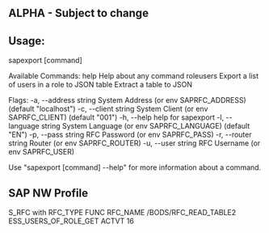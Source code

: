 ## ALPHA - Subject to change

## Usage:
  sapexport [command]

Available Commands:
  help        Help about any command
  roleusers   Export a list of users in a role to JSON
  table       Extract a table to JSON

Flags:
  -a, --address string    System Address (or env SAPRFC_ADDRESS) (default "localhost")
  -c, --client string     System Client (or env SAPRFC_CLIENT) (default "001")
  -h, --help              help for sapexport
  -l, --language string   System Language (or env SAPRFC_LANGUAGE) (default "EN")
  -p, --pass string       RFC Password (or env SAPRFC_PASS)
  -r, --router string     Router (or env SAPRFC_ROUTER)
  -u, --user string       RFC Username (or env SAPRFC_USER)

Use "sapexport [command] --help" for more information about a command.

## SAP NW Profile
S_RFC with 
RFC_TYPE FUNC
RFC_NAME /BODS/RFC_READ_TABLE2 ESS_USERS_OF_ROLE_GET
ACTVT 16